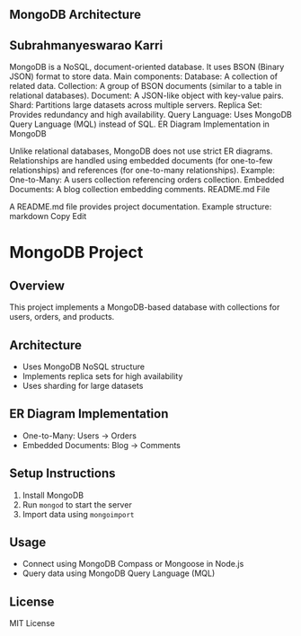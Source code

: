 ## MongoDB Architecture 
## Subrahmanyeswarao Karri

MongoDB is a NoSQL, document-oriented database.
It uses BSON (Binary JSON) format to store data.
Main components:
Database: A collection of related data.
Collection: A group of BSON documents (similar to a table in relational databases).
Document: A JSON-like object with key-value pairs.
Shard: Partitions large datasets across multiple servers.
Replica Set: Provides redundancy and high availability.
Query Language: Uses MongoDB Query Language (MQL) instead of SQL.
ER Diagram Implementation in MongoDB

Unlike relational databases, MongoDB does not use strict ER diagrams.
Relationships are handled using embedded documents (for one-to-few relationships) and references (for one-to-many relationships).
Example:
One-to-Many: A users collection referencing orders collection.
Embedded Documents: A blog collection embedding comments.
README.md File

A README.md file provides project documentation.
Example structure:
markdown
Copy
Edit
# MongoDB Project

## Overview
This project implements a MongoDB-based database with collections for users, orders, and products.

## Architecture
- Uses MongoDB NoSQL structure
- Implements replica sets for high availability
- Uses sharding for large datasets

## ER Diagram Implementation
- One-to-Many: Users → Orders
- Embedded Documents: Blog → Comments

## Setup Instructions
1. Install MongoDB
2. Run `mongod` to start the server
3. Import data using `mongoimport`

## Usage
- Connect using MongoDB Compass or Mongoose in Node.js
- Query data using MongoDB Query Language (MQL)

## License
MIT License
